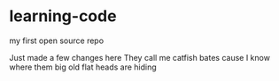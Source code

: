 # learning-code
my first open source repo

Just made a few changes here 
They call me catfish bates cause I know where them big old flat heads are hiding
